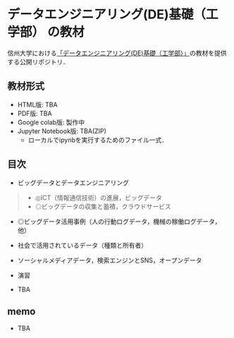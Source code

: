 # データエンジニアリング(DE)基礎（工学部） の教材

信州大学における[「データエンジニアリング(DE)基礎（工学部）」](https://lms.ealps.shinshu-u.ac.jp/common/course/view.php?id=147)の教材を提供する公開リポジトリ．

## 教材形式

* HTML版: TBA
* PDF版: TBA
* Google colab版: 製作中
* Jupyter Notebook版: TBA(ZIP)
  * ローカルでipynbを実行するためのファイル一式．

## 目次

* ビッグデータとデータエンジニアリング
> * ◎ICT（情報通信技術）の進展，ビッグデータ
> * ◎ビッグデータの収集と蓄積，クラウドサービス
* ◎ビッグデータ活用事例（⼈の⾏動ログデータ，機械の稼働ログデータ，他）
* 社会で活用されているデータ（種類と所有者）
* ソーシャルメディアデータ，検索エンジンとSNS，オープンデータ
* 演習

* TBA

## memo

* TBA
